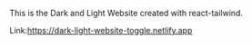 This is the Dark and Light Website created with react-tailwind.


Link:https://dark-light-website-toggle.netlify.app
